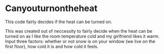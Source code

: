 # Canyouturnontheheat
This code fairly decides if the heat can be turned on.



This was created out of neccessity to fairly decide when the heat can be turned on as I like the room temperature cold and my girlfriend likes it warm.
Input three factors: whether or not snow is on your window (we live on the first floor), how cold it is and how cold it feels.
